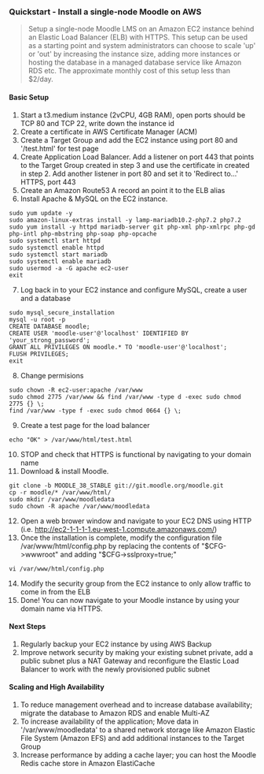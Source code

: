 ### Quickstart - Install a single-node Moodle on AWS

> Setup a single-node Moodle LMS on an Amazon EC2 instance behind an Elastic Load Balancer (ELB) with HTTPS. This setup can be used as a starting point and system administrators can choose to scale 'up' or 'out' by increasing the instance size, adding more instances or hosting the database in a managed database service like Amazon RDS etc. The approximate monthly cost of this setup less than $2/day.

#### Basic Setup

1. Start a t3.medium instance (2vCPU, 4GB RAM), open ports should be TCP 80 and TCP 22, write down the instance id
2. Create a certificate in AWS Certificate Manager (ACM)
3. Create a Target Group and add the EC2 instance using port 80 and '/test.html' for test page
4. Create Application Load Balancer. Add a listener on port 443 that points to the Target Group created in step 3 and use the certificate in created in step 2. Add another listener in port 80 and set it to 'Redirect to...'  HTTPS, port 443
5. Create an Amazon Route53 A record an point it to the ELB alias
6. Install Apache & MySQL on the EC2 instance. 
```
sudo yum update -y
sudo amazon-linux-extras install -y lamp-mariadb10.2-php7.2 php7.2
sudo yum install -y httpd mariadb-server git php-xml php-xmlrpc php-gd php-intl php-mbstring php-soap php-opcache
sudo systemctl start httpd
sudo systemctl enable httpd
sudo systemctl start mariadb
sudo systemctl enable mariadb
sudo usermod -a -G apache ec2-user
exit
```
7. Log back in to your EC2 instance and configure MySQL, create a user and a database
```
sudo mysql_secure_installation
mysql -u root -p
CREATE DATABASE moodle;
CREATE USER 'moodle-user'@'localhost' IDENTIFIED BY 'your_strong_password';
GRANT ALL PRIVILEGES ON moodle.* TO 'moodle-user'@'localhost';
FLUSH PRIVILEGES;
exit
```
8. Change permisions
```
sudo chown -R ec2-user:apache /var/www
sudo chmod 2775 /var/www && find /var/www -type d -exec sudo chmod 2775 {} \;
find /var/www -type f -exec sudo chmod 0664 {} \;
```
9. Create a test page for the load balancer
```
echo "OK" > /var/www/html/test.html
```
10. STOP and check that HTTPS is functional by navigating to your domain name
11. Download & install Moodle. 
```
git clone -b MOODLE_38_STABLE git://git.moodle.org/moodle.git
cp -r moodle/* /var/www/html/
sudo mkdir /var/www/moodledata
sudo chown -R apache /var/www/moodledata
```
12. Open a web brower window and navigate to your EC2 DNS using HTTP (i.e. http://ec2-1-1-1-1.eu-west-1.compute.amazonaws.com/) 
13. Once the installation is complete, modify the configuration file /var/www/html/config.php by replacing the contents of "$CFG->wwwroot" and adding "$CFG->sslproxy=true;"
```
vi /var/www/html/config.php
```
14. Modify the security group from the EC2 instance to only allow traffic to come in from the ELB
15. Done! You can now navigate to your Moodle instance by using your domain name via HTTPS.

#### Next Steps 

1. Regularly backup your EC2 instance by using AWS Backup
2. Improve network security by making your existing subnet private, add a public subnet plus a NAT Gateway and reconfigure the Elastic Load Balancer to work with the newly provisioned public subnet

#### Scaling and High Availability

1. To reduce management overhead and to increase database availability; migrate the database to Amazon RDS and enable Multi-AZ
2. To increase availability of the application; Move data in '/var/www/moodledata' to a shared network storage like Amazon Elastic File System (Amazon EFS) and add additional instances to the Target Group 
3. Increase performance by adding a cache layer; you can host the Moodle Redis cache store in Amazon ElastiCache
